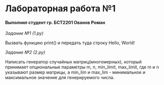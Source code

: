 # Лабораторная работа №1

#### Выполнил студент гр. БСТ2201 Ованов Роман

*Задание №1 (1.py)*

Вызвать функцию print() и передать туда строку Hello, World!

*Задание №2 (2.py)*

Написать генератор случайных матриц(многомерных), который принимает опциональные параметры m, n, min_limit, max_limit, где m и n указывают размер матрицы, а min_lim и max_lim - минимальное и максимальное значение для генерируемого числа.

